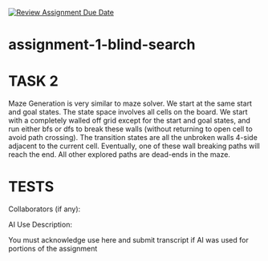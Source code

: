 [![Review Assignment Due Date](https://classroom.github.com/assets/deadline-readme-button-22041afd0340ce965d47ae6ef1cefeee28c7c493a6346c4f15d667ab976d596c.svg)](https://classroom.github.com/a/zfxHeKS3)
# assignment-1-blind-search

# TASK 2

Maze Generation is very similar to maze solver. We start at the same start and goal states. The state space involves all cells on the board. We start with a completely walled off grid except for the start and goal states, and run either bfs or dfs to break these walls (without returning to open cell to avoid path crossing). The transition states are all the unbroken walls 4-side adjacent to the current cell. Eventually, one of these wall breaking paths will reach the end. All other explored paths are dead-ends in the maze. 

# TESTS

Collaborators (if any):

AI Use Description:

You must acknowledge use here and submit transcript if AI was used for portions of the assignment
